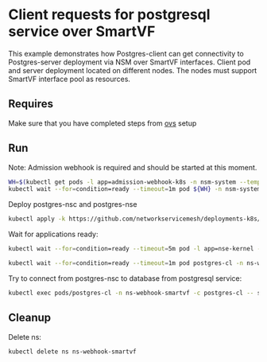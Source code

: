 # Client requests for postgresql service over SmartVF

This example demonstrates how Postgres-client can get connectivity to Postgres-server deployment via NSM over SmartVF interfaces.
Client pod and server deployment located on different nodes. The nodes must support SmartVF interface pool as resources.


## Requires

Make sure that you have completed steps from [ovs](../../ovs) setup

## Run

Note: Admission webhook is required and should be started at this moment.
```bash
WH=$(kubectl get pods -l app=admission-webhook-k8s -n nsm-system --template '{{range .items}}{{.metadata.name}}{{"\n"}}{{end}}')
kubectl wait --for=condition=ready --timeout=1m pod ${WH} -n nsm-system
```

Deploy postgres-nsc and postgres-nse
```bash
kubectl apply -k https://github.com/networkservicemesh/deployments-k8s/examples/features/webhook-smartvf?ref=cccbe0dd740be4097c45d22922bcd3a36cb9dfdc
```

Wait for applications ready:
```bash
kubectl wait --for=condition=ready --timeout=5m pod -l app=nse-kernel -n ns-webhook-smartvf
```
```bash
kubectl wait --for=condition=ready --timeout=1m pod postgres-cl -n ns-webhook-smartvf
```

Try to connect from postgres-nsc to database from postgresql service:
```bash
kubectl exec pods/postgres-cl -n ns-webhook-smartvf -c postgres-cl -- sh -c 'PGPASSWORD=admin psql -h 172.16.1.100 -p 5432 -U admin test'
```

## Cleanup

Delete ns:
```bash
kubectl delete ns ns-webhook-smartvf
```
